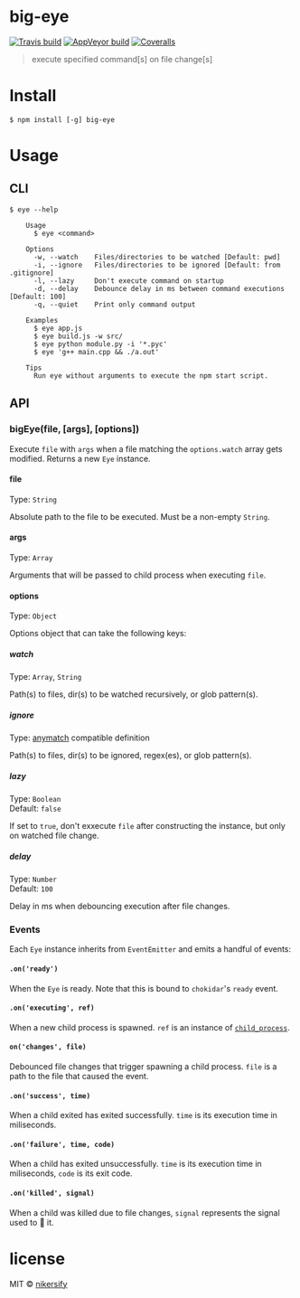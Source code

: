 # big-eye
[![Travis build](https://travis-ci.org/nikersify/big-eye.svg?branch=master)](https://travis-ci.org/nikersify/big-eye)
[![AppVeyor build](https://ci.appveyor.com/api/projects/status/f6bhfklqk61bnqrc?svg=true)](https://ci.appveyor.com/project/nikersify/big-eye)
[![Coveralls](https://coveralls.io/repos/github/nikersify/big-eye/badge.svg?branch=master)](https://coveralls.io/github/nikersify/big-eye?branch=master)

> execute specified command[s] on file change[s]


# Install

```
$ npm install [-g] big-eye
```


# Usage

## CLI

```
$ eye --help

	Usage
	  $ eye <command>

	Options
	  -w, --watch    Files/directories to be watched [Default: pwd]
	  -i, --ignore   Files/directories to be ignored [Default: from .gitignore]
	  -l, --lazy     Don't execute command on startup
	  -d, --delay    Debounce delay in ms between command executions [Default: 100]
	  -q, --quiet    Print only command output

	Examples
	  $ eye app.js
	  $ eye build.js -w src/
	  $ eye python module.py -i '*.pyc'
	  $ eye 'g++ main.cpp && ./a.out'

	Tips
	  Run eye without arguments to execute the npm start script.
```

## API

### bigEye(file, [args], [options])

Execute `file` with `args` when a file matching the `options.watch` array
gets modified. Returns a new `Eye` instance.

#### file

Type: `String`

Absolute path to the file to be executed. Must be a non-empty `String`.

#### args

Type: `Array`

Arguments that will be passed to child process when executing `file`.

#### options

Type: `Object`

Options object that can take the following keys:

##### watch

Type: `Array`, `String`

Path(s) to files, dir(s) to be watched recursively, or glob pattern(s).

##### ignore

Type: [anymatch](https://github.com/micromatch/anymatch) compatible definition

Path(s) to files, dir(s) to be ignored, regex(es), or glob pattern(s).

##### lazy

Type: `Boolean`<br>
Default: `false`

If set to `true`, don't exxecute `file` after constructing the instance, but
only on watched file change.

##### delay

Type: `Number`<br>
Default: `100`

Delay in ms when debouncing execution after file changes.

### Events

Each `Eye` instance inherits from `EventEmitter` and emits a handful of events:

#### `.on('ready')`

When the `Eye` is ready. Note that this is bound to `chokidar`'s `ready` event.

#### `.on('executing', ref)`

When a new child process is spawned. `ref` is an instance of
[`child_process`](http://127.0.0.1:50017/Dash/uwksyetr/nodejs/api/child_process.html#child_process_class_childprocess).

#### `on('changes', file)`

Debounced file changes that trigger spawning a child process. `file` is a path
to the file that caused the event.

#### `.on('success', time)`

When a child exited has exited successfully. `time` is its execution time in
miliseconds.

#### `.on('failure', time, code)`

When a child has exited unsuccessfully. `time` is its execution time in
miliseconds, `code` is its exit code.

#### `.on('killed', signal)`

When a child was killed due to file changes, `signal` represents the signal
used to :knife: it.


# license

MIT © [nikersify](https://nikerino.com)
